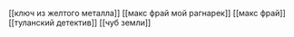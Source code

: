 [[ключ из желтого металла]]
[[макс фрай мой рагнарек]]
[[макс фрай]]
[[туланский детектив]]
[[чуб земли]]